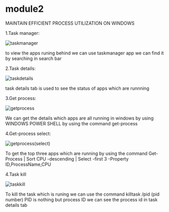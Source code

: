 # module2
MAINTAIN EFFICIENT PROCESS UTILIZATION ON WINDOWS
    
    
1.Task manager:

![taskmanager](https://user-images.githubusercontent.com/83391098/118987460-e7821c80-b99d-11eb-887f-813530d151a8.png)


to view the apps runing behind we can use taskmanager app we can find it by searching in search bar


2.Task details:

![taskdetails](https://user-images.githubusercontent.com/83391098/118988404-c968ec00-b99e-11eb-8656-7ab708ef16db.png)

task details tab is used to see the status of apps which are runnning


3.Get process:

![getprocess](https://user-images.githubusercontent.com/83391098/118988733-15b42c00-b99f-11eb-842d-f22edbda68df.png)

We can get the details which apps are all running in windows by using WINDOWS POWER SHELL by using the command get-process

4.Get-process select:

![getprocess(select)](https://user-images.githubusercontent.com/83391098/118989153-6e83c480-b99f-11eb-8dd2-c8ca5e827d7a.png)

To get the top three apps which are running by using the command Get-Process | Sort CPU -descending | Select -first 3 -Property  ID,ProcessName,CPU

4.Task kill

![taskkill](https://user-images.githubusercontent.com/83391098/118989800-f1a51a80-b99f-11eb-90b7-0fd308067c30.png)

To kill the task which is runing we can use the command killtask /pid (pid  number) PID is nothing but process ID we can see the process id in task details tab


